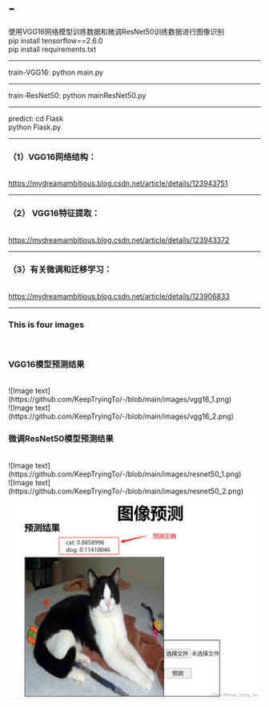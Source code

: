 # -
使用VGG16网络模型训练数据和微调ResNet50训练数据进行图像识别<br>
pip install tensorflow==2.6.0<br>
pip install requirements.txt<br>
<hr>
train-VGG16:
      python main.py<br>
<hr>
train-ResNet50:
      python mainResNet50.py<br>
<hr>
predict:
      cd Flask<br>
      python Flask.py<br>
<hr>
      
<h3>（1）VGG16网络结构：</h3><br>
<a href='https://mydreamambitious.blog.csdn.net/article/details/123943751'>https://mydreamambitious.blog.csdn.net/article/details/123943751</a><br>
<hr>

<h3>（2） VGG16特征提取：</h3><br>
<a href='https://mydreamambitious.blog.csdn.net/article/details/123943372'>https://mydreamambitious.blog.csdn.net/article/details/123943372</a><br>
<hr>

<h3>（3）有关微调和迁移学习：</h3><br>
<a href='https://mydreamambitious.blog.csdn.net/article/details/123906833'>https://mydreamambitious.blog.csdn.net/article/details/123906833</a>
<br>
<hr>
<h3>This is four images</h3><br>
<h3>VGG16模型预测结果</h3><br>
![Image text](https://github.com/KeepTryingTo/-/blob/main/images/vgg16_1.png)<br>
![Image text](https://github.com/KeepTryingTo/-/blob/main/images/vgg16_2.png)<br>
<h3>微调ResNet50模型预测结果</h3><br>
![Image text](https://github.com/KeepTryingTo/-/blob/main/images/resnet50_1.png)<br>
![Image text](https://github.com/KeepTryingTo/-/blob/main/images/resnet50_2.png)<br>
<img src='https://github.com/KeepTryingTo/-/blob/main/images/resnet50_2.png'>

